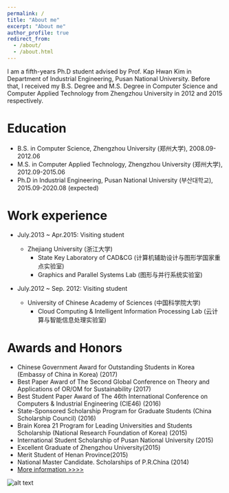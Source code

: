 ```yaml
---
permalink: /
title: "About me"
excerpt: "About me"
author_profile: true
redirect_from: 
  - /about/
  - /about.html
---
```


I am a fifth-years Ph.D student advised by Prof. Kap Hwan Kim in Department of Industrial Engineering, Pusan National University. Before that, I received my B.S. Degree and M.S. Degree in Computer Science and Computer Applied Technology from Zhengzhou University in 2012 and 2015 respectively.

Education
======
* B.S. in Computer Science, Zhengzhou University (郑州大学), 2008.09-2012.06
* M.S. in Computer Applied Technology, Zhengzhou University (郑州大学), 2012.09-2015.06
* Ph.D in Industrial Engineering, 	Pusan National University (부산대학교), 2015.09-2020.08 (expected)

Work experience
======
* July.2013 ~ Apr.2015: Visiting student
  * Zhejiang University (浙江大学)
    * State Key Laboratory of CAD&CG (计算机辅助设计与图形学国家重点实验室)
    * Graphics and Parallel Systems Lab (图形与并行系统实验室)  

* July.2012 ~ Sep. 2012: Visiting student
  * University of Chinese Academy of Sciences (中国科学院大学)
    * Cloud Computing & Intelligent Information Processing Lab (云计算与智能信息处理实验室)

Awards and Honors
======
   * Chinese Government Award for Outstanding Students in Korea (Embassy of China in Korea) (2017)
   * Best Paper Award of The Second Global Conference on Theory and Applications of OR/OM for Sustainability (2017)
   * Best Student Paper Award of The 46th International Conference on Computers & Industrial Engineering (CIE46) (2016)
   * State-Sponsored Scholarship Program for Graduate Students (China Scholarship Council) (2016)
   * Brain Korea 21 Program for Leading Universities and Students Scholarship (National Research Foundation of Korea) (2015)
   * International Student Scholarship of Pusan National University (2015)
   * Excellent Graduate of Zhengzhou University(2015)
   * Merit Student of Henan Province(2015)
   * National Master Candidate. Scholarships of P.R.China (2014)
   * [More information >>>>](https://ieyjzhou.github.io/YanjieZhou/AwardsandHonors.html)
   
![alt text](http://s09.flagcounter.com/count2/opgi/bg_FFFFFF/txt_000000/border_CCCCCC/columns_8/maxflags_24/viewers_1/labels_1/pageviews_1/flags_1/percent_1/)
 
